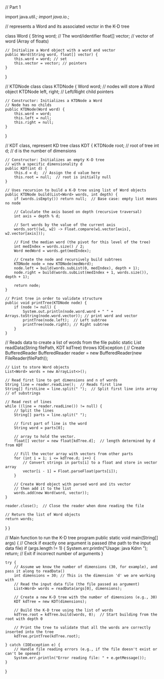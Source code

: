 // Part 1

import java.util.*;
import java.io.*;

// represents a Word and its associated vector in the K-D tree

class Word {
    String word;  // The word/identifier
    float[] vector;  //  vector of word (Array of floats)

    // Initialize a Word object with a word and vector
    public Word(String word, float[] vector) {
        this.word = word; // set
        this.vector = vector; // pointers
    }
}

// KTDNode class
class KTDNode {
    Word word;  // nodes will store a Word object 
    KTDNode left, right;  // Left/Right child pointers 

    // Constructor: Initializes a KTDNode a Word
    // Node has no childs
    public KTDNode(Word word) {
        this.word = word;
        this.left = null;
        this.right = null;
    }
}

// KDT class, represent KD tree
class KDT {
    KTDNode root;  // root of tree
    int d;  // d is the number of dimensions
    
    // Constructor: Initializes an empty K-D tree 
    // with a specific dimensionality d
    public KDT(int d) {
        this.d = d;  // Assign the d value here
        this.root = null;  // root is initially null
    }

    // Uses recursion to build a K-D tree using list of Word objects
    public KTDNode build(List<Word> words, int depth) {
        if (words.isEmpty()) return null;  // Base case: empty list means no node

        // Calculate the axis based on depth (recursive traversal)
        int axis = depth % d;  

        // Sort words by the value of the current axis
        words.sort((w1, w2) -> Float.compare(w1.vector[axis], w2.vector[axis]));

        // Find the median word (the pivot for this level of the tree)
        int medIndex = words.size() / 2;
        Word medWord = words.get(medIndex);

        // Create the node and recursively build subtrees
        KTDNode node = new KTDNode(medWord);
        node.left = build(words.subList(0, medIndex), depth + 1);
        node.right = build(words.subList(medIndex + 1, words.size()), depth + 1);

        return node;
    }

    // Print tree in order to validate structure
    public void printTree(KTDNode node) {
        if (node != null) {
            System.out.println(node.word.word + " " + Arrays.toString(node.word.vector)); // print word and vector
            printTree(node.left);  // Left subtree
            printTree(node.right); // Right subtree
        }
    }


// Reads data to create a list of words from the file
public static List<Word> readData(String filePath, KDT kdTree) throws IOException {
    // Create BufferedReader 
    BufferedReader reader = new BufferedReader(new FileReader(filePath));
    
    // List to store Word objects 
    List<Word> words = new ArrayList<>();

    // Read first line to get dimensions and n of words
    String line = reader.readLine();  // Reads first line
    String[] firstLine = line.split(" ");  // Split first line into array
    // of substrings

    // Read rest of lines
    while ((line = reader.readLine()) != null) {
        // Split the lines 
        String[] parts = line.split(" "); 

        // first part of line is the word 
        String word = parts[0];  

        // array to hold the vector. 
        float[] vector = new float[kdTree.d];  // length determined by d from KDT 
        
        // Fill the vector array with vectors from other parts
        for (int i = 1; i <= kdTree.d; i++) {
            // Convert strings in parts[i] to a float and store in vector array
            vector[i - 1] = Float.parseFloat(parts[i]);  
        }
        
        // Create Word object with parsed word and its vector 
        // then add it to the list
        words.add(new Word(word, vector));
    }

    reader.close();  // Close the reader when done reading the file
    
    // Return the list of Word objects
    return words;  
}
}

// Main function to run the K-D tree program
public static void main(String[] args) {
    // Check if exactly one argument is passed (the path to the input data file)
    if (args.length != 1) {
        System.err.println("Usage: java Kdnn <data-file>");
        return;  // Exit if incorrect number of arguments
    }

    try {
        // Assume we know the number of dimensions (30, for example), and pass it along to readData()
        int dimensions = 30; // This is the dimension 'd' we are working with
        // Read the input data file (the file passed as argument)
        List<Word> words = readData(args[0], dimensions);

        // Create a new K-D tree with the number of dimensions (e.g., 30)
        KDT kdTree = new KDT(dimensions);

        // Build the K-D tree using the list of words
        kdTree.root = kdTree.build(words, 0);  // Start building from the root with depth 0

        // Print the tree to validate that all the words are correctly inserted into the tree
        kdTree.printTree(kdTree.root);

    } catch (IOException e) {
        // Handle file reading errors (e.g., if the file doesn't exist or can't be opened)
        System.err.println("Error reading file: " + e.getMessage());
    }
}






